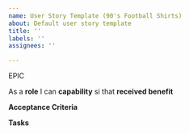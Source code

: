 ```yaml
---
name: User Story Template (90's Football Shirts)
about: Default user story template
title: ''
labels: ''
assignees: ''

---
```


EPIC <epic>

As a **role** I can **capability** si that **received benefit**


**Acceptance Criteria**


**Tasks**

